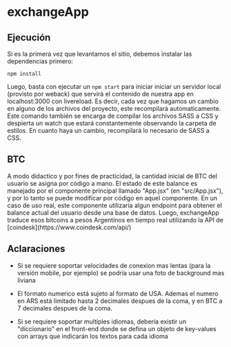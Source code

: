 # exchangeApp

<h2>Ejecución</h2>
Si es la primera vez que levantamos el sitio, debemos instalar las dependencias primero:

```npm install```

Luego, basta con ejecutar un
```npm start```
para iniciar iniciar un servidor local (provisto por weback) que servirá el contenido de nuestra app en localhost:3000 con livereload. Es decir, cada vez que hagamos un cambio en alguno de los archivos del proyecto, este recompilará automaticamente.
Este comando también se encarga de compilar los archivos SASS a CSS y despierta un watch que estará constantemente observando la carpeta de estilos. En cuanto haya un cambio, recompilará lo necesario de SASS a CSS.

<h2>BTC</h2>
A modo didactico y por fines de practicidad, la cantidad inicial de BTC del usuario se asigna por código a mano.
El estado de este balance es manejado por el componente principal llamado "App.jsx" (en "src/App.jsx"), y por lo tanto se puede modificar por código en aquel componente. En un caso de uso real, este componente utilizaría algun endpoint para obtener el balance actual del usuario desde una base de datos.
Luego, exchangeApp traduce esos bitcoins a pesos Argentinos en tiempo real utilizando la API de [coindesk](https://www.coindesk.com/api/)

<h2>Aclaraciones</h2>

- Si se requiere soportar velocidades de conexion mas lentas (para la versión mobile, por ejemplo) se podría usar una foto de background mas liviana

- El formato numerico está sujeto al formato de USA. Ademas el numero en ARS está limitado hasta 2 decimales despues de la coma, y en BTC a 7 decimales despues de la coma.

- Si se requiere soportar multiples idiomas, debería existir un "diccionario" en el front-end donde se defina un objeto de key-values con arrays que indicarán los textos para cada idioma